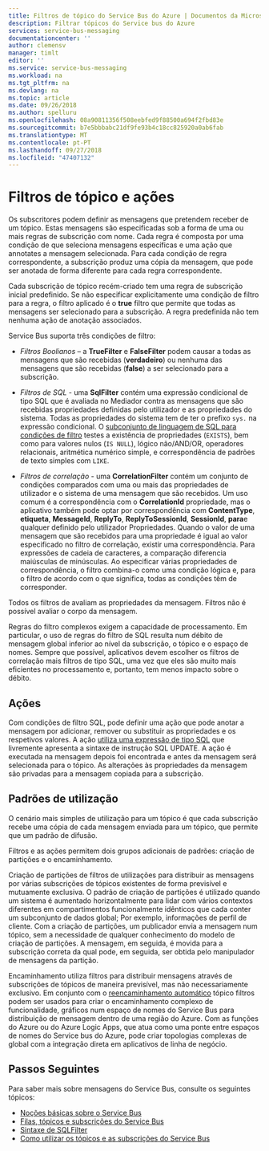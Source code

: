 ```yaml
---
title: Filtros de tópico do Service Bus do Azure | Documentos da Microsoft
description: Filtrar tópicos do Service bus do Azure
services: service-bus-messaging
documentationcenter: ''
author: clemensv
manager: timlt
editor: ''
ms.service: service-bus-messaging
ms.workload: na
ms.tgt_pltfrm: na
ms.devlang: na
ms.topic: article
ms.date: 09/26/2018
ms.author: spelluru
ms.openlocfilehash: 08a90811356f508eebfed9f88500a694f2fbd83e
ms.sourcegitcommit: b7e5bbbabc21df9fe93b4c18cc825920a0ab6fab
ms.translationtype: MT
ms.contentlocale: pt-PT
ms.lasthandoff: 09/27/2018
ms.locfileid: "47407132"
---
```

# <a name="topic-filters-and-actions"></a>Filtros de tópico e ações

Os subscritores podem definir as mensagens que pretendem receber de um tópico. Estas mensagens são especificadas sob a forma de uma ou mais regras de subscrição com nome. Cada regra é composta por uma condição de que seleciona mensagens específicas e uma ação que annotates a mensagem selecionada. Para cada condição de regra correspondente, a subscrição produz uma cópia da mensagem, que pode ser anotada de forma diferente para cada regra correspondente.

Cada subscrição de tópico recém-criado tem uma regra de subscrição inicial predefinido. Se não especificar explicitamente uma condição de filtro para a regra, o filtro aplicado é o **true** filtro que permite que todas as mensagens ser selecionado para a subscrição. A regra predefinida não tem nenhuma ação de anotação associados.

Service Bus suporta três condições de filtro:

-   *Filtros Boolianos* – a **TrueFilter** e **FalseFilter** podem causar a todas as mensagens que são recebidas (**verdadeiro**) ou nenhuma das mensagens que são recebidas (**false**) a ser selecionado para a subscrição.

-   *Filtros de SQL* - uma **SqlFilter** contém uma expressão condicional de tipo SQL que é avaliada no Mediador contra as mensagens que são recebidas propriedades definidas pelo utilizador e as propriedades do sistema. Todas as propriedades do sistema tem de ter o prefixo `sys.` na expressão condicional. O [subconjunto de linguagem de SQL para condições de filtro](service-bus-messaging-sql-filter.md) testes a existência de propriedades (`EXISTS`), bem como para valores nulos (`IS NULL`), lógico não/AND/OR, operadores relacionais, aritmética numérico simple, e correspondência de padrões de texto simples com `LIKE`.

-   *Filtros de correlação* - uma **CorrelationFilter** contém um conjunto de condições comparados com uma ou mais das propriedades de utilizador e o sistema de uma mensagem que são recebidos. Um uso comum é a correspondência com o **CorrelationId** propriedade, mas o aplicativo também pode optar por correspondência com **ContentType**, **etiqueta**,  **MessageId**, **ReplyTo**, **ReplyToSessionId**, **SessionId**, **para**e qualquer definido pelo utilizador Propriedades. Quando o valor de uma mensagem que são recebidos para uma propriedade é igual ao valor especificado no filtro de correlação, existir uma correspondência. Para expressões de cadeia de caracteres, a comparação diferencia maiúsculas de minúsculas. Ao especificar várias propriedades de correspondência, o filtro combina-o como uma condição lógica e, para o filtro de acordo com o que significa, todas as condições têm de corresponder.

Todos os filtros de avaliam as propriedades da mensagem. Filtros não é possível avaliar o corpo da mensagem.

Regras do filtro complexos exigem a capacidade de processamento. Em particular, o uso de regras do filtro de SQL resulta num débito de mensagem global inferior ao nível da subscrição, o tópico e o espaço de nomes. Sempre que possível, aplicativos devem escolher os filtros de correlação mais filtros de tipo SQL, uma vez que eles são muito mais eficientes no processamento e, portanto, tem menos impacto sobre o débito.

## <a name="actions"></a>Ações

Com condições de filtro SQL, pode definir uma ação que pode anotar a mensagem por adicionar, remover ou substituir as propriedades e os respetivos valores. A ação [utiliza uma expressão de tipo SQL](service-bus-messaging-sql-filter.md) que livremente apresenta a sintaxe de instrução SQL UPDATE. A ação é executada na mensagem depois foi encontrada e antes da mensagem será selecionada para o tópico. As alterações às propriedades da mensagem são privadas para a mensagem copiada para a subscrição.

## <a name="usage-patterns"></a>Padrões de utilização

O cenário mais simples de utilização para um tópico é que cada subscrição recebe uma cópia de cada mensagem enviada para um tópico, que permite que um padrão de difusão.

Filtros e as ações permitem dois grupos adicionais de padrões: criação de partições e o encaminhamento.

Criação de partições de filtros de utilizações para distribuir as mensagens por várias subscrições de tópicos existentes de forma previsível e mutuamente exclusiva. O padrão de criação de partições é utilizado quando um sistema é aumentado horizontalmente para lidar com vários contextos diferentes em compartimentos funcionalmente idênticos que cada conter um subconjunto de dados global; Por exemplo, informações de perfil de cliente. Com a criação de partições, um publicador envia a mensagem num tópico, sem a necessidade de qualquer conhecimento do modelo de criação de partições. A mensagem, em seguida, é movida para a subscrição correta da qual pode, em seguida, ser obtida pelo manipulador de mensagens da partição.

Encaminhamento utiliza filtros para distribuir mensagens através de subscrições de tópicos de maneira previsível, mas não necessariamente exclusivo. Em conjunto com o [reencaminhamento automático](service-bus-auto-forwarding.md) tópico filtros podem ser usados para criar o encaminhamento complexo de funcionalidade, gráficos num espaço de nomes do Service Bus para distribuição de mensagem dentro de uma região do Azure. Com as funções do Azure ou do Azure Logic Apps, que atua como uma ponte entre espaços de nomes do Service bus do Azure, pode criar topologias complexas de global com a integração direta em aplicativos de linha de negócio.

## <a name="next-steps"></a>Passos Seguintes

Para saber mais sobre mensagens do Service Bus, consulte os seguintes tópicos:

* [Noções básicas sobre o Service Bus](service-bus-fundamentals-hybrid-solutions.md)
* [Filas, tópicos e subscrições do Service Bus](service-bus-queues-topics-subscriptions.md)
* [Sintaxe de SQLFilter](service-bus-messaging-sql-filter.md)
* [Como utilizar os tópicos e as subscrições do Service Bus](service-bus-dotnet-how-to-use-topics-subscriptions.md)